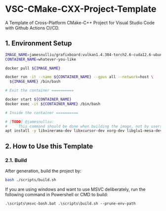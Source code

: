 # VSC-CMake-CXX-Project-Template
A Template of Cross-Platform CMake-C++ Project for Visual Studio Code with Github Actions CI/CD.

## 1. Environment Setup

```bash
IMAGE_NAME=jamesnulliu/grafixboard:vulkan1.4.304-torch2.6-cuda12.6-ubuntu24.04
CONTAINER_NAME=whatever-you-like

docker pull ${IMAGE_NAME}

docker run -it --name ${CONTAINER_NAME} --gpus all --network=host \
  ${IMAGE_NAME} /bin/bash

# Exit the container ==========

docker start ${CONTAINER_NAME}
docker exec -it ${CONTAINER_NAME} /bin/bash

# Inside the container ==========

# [TODO] @jamesnulliu: 
#     This command should be done when building the image, not by users.
apt install -y libxinerama-dev libxcursor-dev xorg-dev libglu1-mesa-dev pkg-config
```

## 2. How to Use this Template
### 2.1. Build 

After generation, build the project by:

```bash
bash ./scripts/build.sh
```

If you are using windows and want to use MSVC deliberately, run the following command in Powershell or CMD to build:

```pwsh
.\scripts\msvc-bash.bat .\scripts\build.sh --prune-env-path
```
